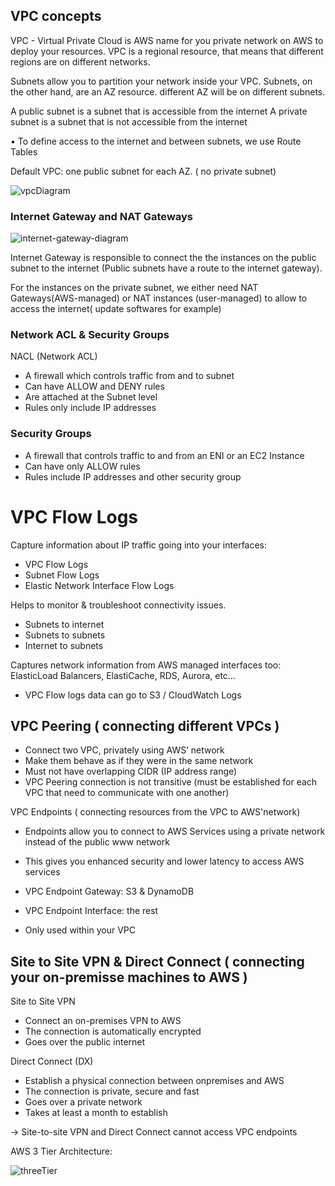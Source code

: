 ## VPC concepts

VPC - Virtual Private Cloud is AWS name for you private network on AWS to deploy your resources. VPC is a regional resource, that means that different regions are on different networks.

Subnets allow you to partition your network inside your VPC. Subnets, on the other hand, are an AZ resource. different AZ will be on different subnets.

A public subnet is a subnet that is accessible from the internet
A private subnet is a subnet that is not accessible from the internet

• To define access to the internet and between subnets, we use Route Tables

Default VPC:
one public subnet for each AZ. ( no private subnet)

![vpcDiagram](https://user-images.githubusercontent.com/17711277/88486821-c7055380-cf80-11ea-8a1d-11ad5812a96a.jpg)


### Internet Gateway and NAT Gateways

![internet-gateway-diagram](https://user-images.githubusercontent.com/17711277/88486819-c5d42680-cf80-11ea-8cde-63e85066469a.png)

Internet Gateway is responsible to connect the the instances on the public subnet to the internet (Public subnets have a route to the internet gateway).

For the instances on the private subnet, we either need NAT Gateways(AWS-managed) or NAT instances (user-managed) to allow to access the internet( update softwares for example)

### Network ACL & Security Groups

NACL (Network ACL)
* A firewall which controls traffic from and to subnet
* Can have ALLOW and DENY rules
* Are attached at the Subnet level
* Rules only include IP addresses

### Security Groups
* A firewall that controls traffic to and from an ENI or an EC2 Instance
* Can have only ALLOW rules
* Rules include IP addresses and other security group

# VPC Flow Logs

Capture information about IP traffic going into your interfaces:
* VPC Flow Logs
* Subnet Flow Logs
* Elastic Network Interface Flow Logs

Helps to monitor & troubleshoot connectivity issues. 
* Subnets to internet
* Subnets to subnets
* Internet to subnets

Captures network information from AWS managed interfaces too: ElasticLoad Balancers, ElastiCache, RDS, Aurora, etc…
* VPC Flow logs data can go to S3 / CloudWatch Logs

## VPC Peering ( connecting different VPCs )

* Connect two VPC, privately using AWS’ network
* Make them behave as if they were in the same network
* Must not have overlapping CIDR (IP address range)
* VPC Peering connection is not transitive (must be established for each VPC that need to communicate with one another)

VPC Endpoints ( connecting resources from the VPC to AWS'network)
* Endpoints allow you to connect to AWS Services using a private network instead of the public www network
* This gives you enhanced security and lower latency to access AWS services

* VPC Endpoint Gateway: S3 & DynamoDB
* VPC Endpoint Interface: the rest
* Only used within your VPC

## Site to Site VPN & Direct Connect ( connecting your on-premisse machines to AWS )

Site to Site VPN
* Connect an on-premises VPN to AWS
* The connection is automatically encrypted
* Goes over the public internet

Direct Connect (DX)
* Establish a physical connection between onpremises and AWS
* The connection is private, secure and fast
* Goes over a private network
* Takes at least a month to establish

-> Site-to-site VPN and Direct Connect cannot access VPC endpoints


AWS 3 Tier Architecture:

![threeTier](https://user-images.githubusercontent.com/17711277/88487129-c2419f00-cf82-11ea-912f-3777ee0e8b0d.jpg)



